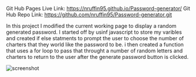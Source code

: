 Git Hub Pages Live Link: https://nruffin95.github.io/Password-generator/
Git Hub Repo Link: https://github.com/nruffin95/Password-generator.git

In this project I modified the current working page to display a random generated password.
I started off by usinf javascript to store my varibles and created if else statments to prompt the user
to choose the number of charters that they world like the password to be. i then created a function that uses a for loop
to pass that throught a number of random letters and charters to return to the user after the generate password button is clicked. 

![screenshot](https://user-images.githubusercontent.com/28698132/162330912-184d25ef-c20e-4b3e-9c4c-af8163af8d6e.png)
